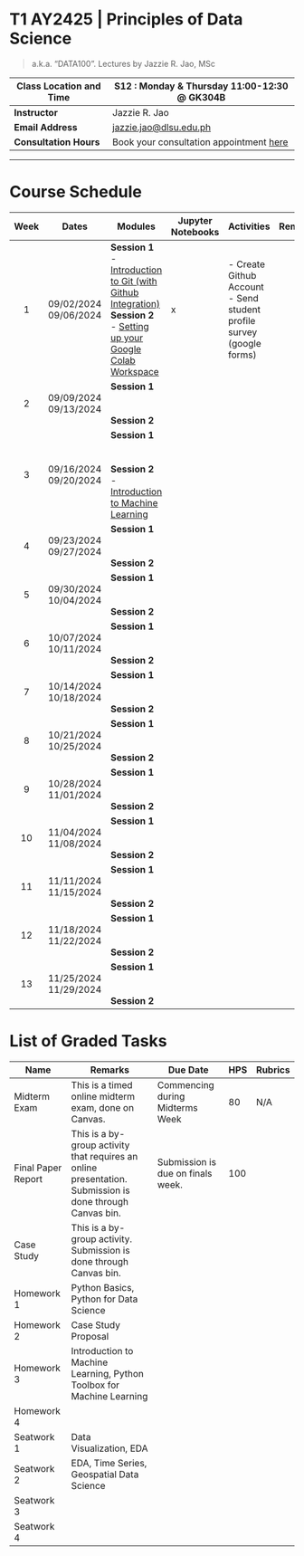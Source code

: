 # T1 AY2425 | Principles of Data Science 
> a.k.a. “DATA100”. Lectures by Jazzie R. Jao, MSc

| **Class Location and Time** | S12 : Monday & Thursday 11:00-12:30 @ GK304B                                             |
| --------------------------- | ---------------------------------------------------------------------------------------- |
| **Instructor**              | Jazzie R. Jao                                                                            |
| **Email Address**           | [jazzie.jao@dlsu.edu.ph](mailto:johnsmith@university.edu)                                |
| **Consultation Hours**      | Book your consultation appointment [here](https://calendar.app.google/BSfuLQgPpSadJ2or9) |

---

# **Course Schedule**

| Week | Dates                         | Modules                                                                                                                                                                                                                                                              | Jupyter Notebooks | Activities                                                              | Remarks |
| :--: | ----------------------------- | -------------------------------------------------------------------------------------------------------------------------------------------------------------------------------------------------------------------------------------------------------------------- | ----------------- | ----------------------------------------------------------------------- | ------- |
|  1   | 09/02/2024<br>09/06/2024      | **Session 1**<br>- [Introduction to Git (with Github Integration)](Week%201/Introduction%20to%20Git%20(with%20Github%20Integration).md)<br>**Session 2**<br>- [Setting up your Google Colab Workspace](Week%201/Setting%20up%20your%20Google%20Colab%20Workspace.md) | x                 | - Create Github Account<br>- Send student profile survey (google forms) |         |
|  2   | 09/09/2024 <br>09/13/2024<br> | **Session 1**<br><br><br>**Session 2**                                                                                                                                                                                                                               |                   |                                                                         |         |
|  3   | 09/16/2024<br>09/20/2024      | **Session 1**<br><br><br>**Session 2**<br>- [Introduction to Machine Learning](Week%203/Introduction%20to%20Machine%20Learning.md)                                                                                                                                   |                   |                                                                         |         |
|  4   | 09/23/2024<br>09/27/2024<br>  | **Session 1**<br><br><br>**Session 2**                                                                                                                                                                                                                               |                   |                                                                         |         |
|  5   | 09/30/2024<br>10/04/2024<br>  | **Session 1**<br><br><br>**Session 2**                                                                                                                                                                                                                               |                   |                                                                         |         |
|  6   | 10/07/2024<br>10/11/2024<br>  | **Session 1**<br><br><br>**Session 2**                                                                                                                                                                                                                               |                   |                                                                         |         |
|  7   | 10/14/2024<br>10/18/2024<br>  | **Session 1**<br><br><br>**Session 2**                                                                                                                                                                                                                               |                   |                                                                         |         |
|  8   | 10/21/2024<br>10/25/2024<br>  | **Session 1**<br><br><br>**Session 2**                                                                                                                                                                                                                               |                   |                                                                         |         |
|  9   | 10/28/2024<br>11/01/2024<br>  | **Session 1**<br><br><br>**Session 2**                                                                                                                                                                                                                               |                   |                                                                         |         |
|  10  | 11/04/2024<br>11/08/2024<br>  | **Session 1**<br><br><br>**Session 2**                                                                                                                                                                                                                               |                   |                                                                         |         |
|  11  | 11/11/2024<br>11/15/2024<br>  | **Session 1**<br><br><br>**Session 2**                                                                                                                                                                                                                               |                   |                                                                         |         |
|  12  | 11/18/2024<br>11/22/2024<br>  | **Session 1**<br><br><br>**Session 2**                                                                                                                                                                                                                               |                   |                                                                         |         |
|  13  | 11/25/2024<br>11/29/2024      | **Session 1**<br><br><br>**Session 2**                                                                                                                                                                                                                               |                   |                                                                         |         |


# **List of Graded Tasks**

| **Name**           | **Remarks**                                                                                              | **Due Date**                      | **HPS** | **Rubrics** |
| ------------------ | -------------------------------------------------------------------------------------------------------- | --------------------------------- | ------- | ----------- |
| Midterm Exam       | This is a timed online midterm exam, done on Canvas.                                                     | Commencing during Midterms Week   | 80      | N/A         |
| Final Paper Report | This is a by-group activity that requires an online presentation. Submission is done through Canvas bin. | Submission is due on finals week. | 100     |             |
| Case Study         | This is a by-group activity. Submission is done through Canvas bin.                                      |                                   |         |             |
| Homework 1         | Python Basics, Python for Data Science                                                                   |                                   |         |             |
| Homework 2         | Case Study Proposal                                                                                      |                                   |         |             |
| Homework 3         | Introduction to Machine Learning, Python Toolbox for Machine Learning                                    |                                   |         |             |
| Homework 4         |                                                                                                          |                                   |         |             |
| Seatwork 1         | Data Visualization, EDA                                                                                  |                                   |         |             |
| Seatwork 2         | EDA, Time Series, Geospatial Data Science                                                                |                                   |         |             |
| Seatwork 3         |                                                                                                          |                                   |         |             |
| Seatwork 4         |                                                                                                          |                                   |         |             |